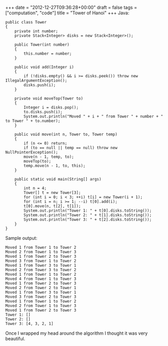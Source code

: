 +++
date = "2012-12-27T09:36:28+00:00"
draft = false
tags = ["computation", "code"]
title = "Tower of Hanoi"
+++
Java:

    public class Tower
    {
        private int number;
        private Stack<Integer> disks = new Stack<Integer>();

        public Tower(int number)
        {
            this.number = number;
        }

        public void add(Integer i)
        {
            if (!disks.empty() && i >= disks.peek()) throw new IllegalArgumentException();
            disks.push(i);
        }

        private void moveTop(Tower to)
        {
            Integer i = disks.pop();
            to.disks.push(i);
            System.out.println("Moved " + i + " from Tower " + number + " to Tower " + to.number);
        }

        public void move(int n, Tower to, Tower temp)
        {
            if (n <= 0) return;
            if (to == null || temp == null) throw new NullPointerException();
            move(n - 1, temp, to);
            moveTop(to);
            temp.move(n - 1, to, this);
        }

        public static void main(String[] args)
        {
            int n = 4;
            Tower[] t = new Tower[3];
            for (int i = 0; i < 3; ++i) t[i] = new Tower(i + 1);
            for (int i = n; i >= 1; --i) t[0].add(i);
            t[0].move(n, t[2], t[1]);
            System.out.println("Tower 1: " + t[0].disks.toString());
            System.out.println("Tower 2: " + t[1].disks.toString());
            System.out.println("Tower 3: " + t[2].disks.toString());
        }
    }

Sample output:

    Moved 1 from Tower 1 to Tower 2
    Moved 2 from Tower 1 to Tower 3
    Moved 1 from Tower 2 to Tower 3
    Moved 3 from Tower 1 to Tower 2
    Moved 1 from Tower 3 to Tower 1
    Moved 2 from Tower 3 to Tower 2
    Moved 1 from Tower 1 to Tower 2
    Moved 4 from Tower 1 to Tower 3
    Moved 1 from Tower 2 to Tower 3
    Moved 2 from Tower 2 to Tower 1
    Moved 1 from Tower 3 to Tower 1
    Moved 3 from Tower 2 to Tower 3
    Moved 1 from Tower 1 to Tower 2
    Moved 2 from Tower 1 to Tower 3
    Moved 1 from Tower 2 to Tower 3
    Tower 1: []
    Tower 2: []
    Tower 3: [4, 3, 2, 1]

Once I wrapped my head around the algorithm I thought it was very beautiful.
